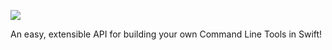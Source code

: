 ![](/Users/seanalling/Documents/SciHub/Logo/CommandKit1.png)


An easy, extensible API for building your own Command Line Tools in Swift!
